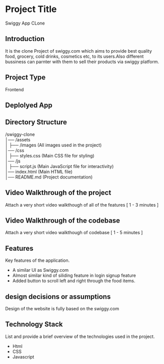 # Project Title
Swiggy App CLone

## Introduction
It is the clone Project of swiggy.com which aims to provide best quality food, grocery, cold drinks, cosmetics etc, to its users.Also different bussiness can parnter with them to sell their products via swiggy platform.

## Project Type
Frontend

## Deplolyed App



## Directory Structure
/swiggy-clone  
│── /assets  
│   ├── /images  (All images used in the project)    
│── /css  
│   ├── styles.css  (Main CSS file for styling)  
│── /js  
│   ├── script.js   (Main JavaScript file for interactivity)  
│── index.html  (Main HTML file)  
│── README.md  (Project documentation)  


## Video Walkthrough of the project
Attach a very short video walkthough of all of the features [ 1 - 3 minutes ]

## Video Walkthrough of the codebase
Attach a very short video walkthough of codebase [ 1 - 5 minutes ]

## Features
Key features of the application.

- A similar UI as Swiggy.com
- Almost similar kind of siliding feature in login signup feature
- Added button to scroll left and right through the food items.

## design decisions or assumptions
Design of the website is fully based on the swiggy.com

## Technology Stack
List and provide a brief overview of the technologies used in the project.

- Html
- CSS
- Javascript